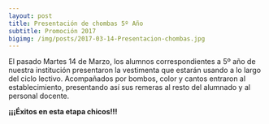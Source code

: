 ```yaml
---
layout: post
title: Presentación de chombas 5º Año
subtitle: Promoción 2017
bigimg: /img/posts/2017-03-14-Presentacion-chombas.jpg
---
```


El pasado Martes 14 de Marzo, los alumnos correspondientes a 5º año de nuestra institución presentaron la vestimenta que estarán usando a lo largo del ciclo lectivo. Acompañados por bombos, color y cantos entraron al establecimiento, presentando así sus remeras al resto del alumnado y al personal docente.

**¡¡¡Éxitos en esta etapa chicos!!!**